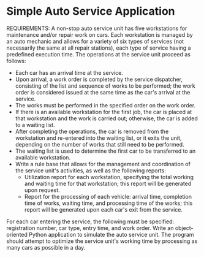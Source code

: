 # Simple Auto Service Application

REQUIREMENTS: A non-stop auto service unit has five workstations for maintenance and/or repair work on cars. Each workstation is managed by an auto mechanic and allows for a variety of six types of services (not necessarily the same at all repair stations), each type of service having a predefined execution time.
The operations at the service unit proceed as follows:
- Each car has an arrival time at the service.
- Upon arrival, a work order is completed by the service dispatcher, consisting of the list and sequence of works to be performed; the work order is considered issued at the same time as the car's arrival at the service.
- The works must be performed in the specified order on the work order.
- If there is an available workstation for the first job, the car is placed at that workstation and the work is carried out; otherwise, the car is added to a waiting list.
- After completing the operations, the car is removed from the workstation and re-entered into the waiting list, or it exits the unit, depending on the number of works that still need to be performed.
- The waiting list is used to determine the first car to be transferred to an available workstation.
- Write a rule base that allows for the management and coordination of the service unit's activities, as well as the following reports:
    - Utilization report for each workstation, specifying the total working and waiting time for that workstation; this report will be generated upon request.
    - Report for the processing of each vehicle: arrival time, completion time of works, waiting time, and processing time of the works; this report will be generated upon each car's exit from the service.
 
For each car entering the service, the following must be specified: registration number, car type, entry time, and work order.
Write an object-oriented Python application to simulate the auto service unit. The program should attempt to optimize the service unit's working time by processing as many cars as possible in a day.
